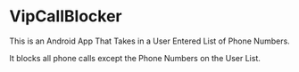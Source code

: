 VipCallBlocker
==============
This is an Android App That Takes in a User Entered List of Phone Numbers.

It blocks all phone calls except the Phone Numbers on the User List.
